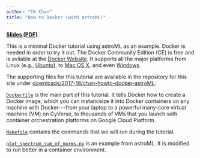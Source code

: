 ```yaml
---
author: "CK Chan"
title: "How-to Docker (with astroML)"
---
```



**[Slides (PDF)](/downloads/2017-18/chan-cloud-resources.pdf)**

This is a minimal Docker tutorial using astroML as an example.  Docker
is needed in order to try it out.  The Docker Community Edition (CE)
is free and is avliable at the [Docker Website](https://www.docker.com/get-docker).
It supports all the major platforms from Linux (e.g.,
[Ubuntu](https://docs.docker.com/install/linux/docker-ce/ubuntu/)), to
[Mac OS X](https://store.docker.com/editions/community/docker-ce-desktop-mac), and even
[Windows](https://store.docker.com/editions/community/docker-ce-desktop-windows).

The supporting files for this tutorial are available in the repository for this site under
[downloads/2017-18/chan-howto-docker-astroML](https://github.com/ua-astro-grads/ua-astro-grads.github.io/tree/master/downloads/2017-18/chan-howto-docker-astroML).

[`Dockerfile`](https://github.com/ua-astro-grads/ua-astro-grads.github.io/blob/master/downloads/2017-18/chan-howto-docker-astroML/Dockerfile) is the main part of this tutorial.  It tells Docker how
to create a Docker image, which you can instanceize it into Docker
containers on any machine with Docker---from your laptop to a powerful
many-core virtual machine (VM) on CyVerse, to thousands of VMs that
you launch with container orchestration platforms on Google Cloud
Platform.

[`Makefile`](https://github.com/ua-astro-grads/ua-astro-grads.github.io/blob/master/downloads/2017-18/chan-howto-docker-astroML/Makefile) contains the commands that we will run during the tutorial.

[`plot_spectrum_sum_of_norms.py`](https://github.com/ua-astro-grads/ua-astro-grads.github.io/blob/master/downloads/2017-18/chan-howto-docker-astroML/plot_spectrum_sum_of_norms.py) is an example from astroML.  It is
modified to run better in a container environment.
